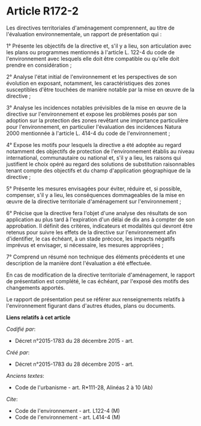 # Article R172-2

Les directives territoriales d'aménagement comprennent, au titre de l'évaluation environnementale, un rapport de présentation
qui :

1° Présente les objectifs de la directive et, s'il y a lieu, son articulation avec les plans ou programmes mentionnés à
l'article L. 122-4 du code de l'environnement avec lesquels elle doit être compatible ou qu'elle doit prendre en
considération ;

2° Analyse l'état initial de l'environnement et les perspectives de son évolution en exposant, notamment, les
caractéristiques des zones susceptibles d'être touchées de manière notable par la mise en œuvre de la directive ;

3° Analyse les incidences notables prévisibles de la mise en œuvre de la directive sur l'environnement et expose les
problèmes posés par son adoption sur la protection des zones revêtant une importance particulière pour l'environnement, en
particulier l'évaluation des incidences Natura 2000 mentionnée à l'article L. 414-4 du code de l'environnement ;

4° Expose les motifs pour lesquels la directive a été adoptée au regard notamment des objectifs de protection de
l'environnement établis au niveau international, communautaire ou national et, s'il y a lieu, les raisons qui justifient le
choix opéré au regard des solutions de substitution raisonnables tenant compte des objectifs et du champ d'application
géographique de la directive ;

5° Présente les mesures envisagées pour éviter, réduire et, si possible, compenser, s'il y a lieu, les conséquences
dommageables de la mise en œuvre de la directive territoriale d'aménagement sur l'environnement ;

6° Précise que la directive fera l'objet d'une analyse des résultats de son application au plus tard à l'expiration d'un
délai de dix ans à compter de son approbation. Il définit des critères, indicateurs et modalités qui devront être retenus
pour suivre les effets de la directive sur l'environnement afin d'identifier, le cas échéant, à un stade précoce, les impacts
négatifs imprévus et envisager, si nécessaire, les mesures appropriées ;

7° Comprend un résumé non technique des éléments précédents et une description de la manière dont l'évaluation a été
effectuée.

En cas de modification de la directive territoriale d'aménagement, le rapport de présentation est complété, le cas échéant,
par l'exposé des motifs des changements apportés.

Le rapport de présentation peut se référer aux renseignements relatifs à l'environnement figurant dans d'autres études, plans
ou documents.

**Liens relatifs à cet article**

_Codifié par_:

  - Décret n°2015-1783 du 28 décembre 2015 - art.

_Créé par_:

  - Décret n°2015-1783 du 28 décembre 2015 - art.

_Anciens textes_:

  - Code de l'urbanisme - art. R*111-28, Alinéas 2 à 10 (Ab)

_Cite_:

  - Code de l'environnement - art. L122-4 (M)
  - Code de l'environnement - art. L414-4 (M)
